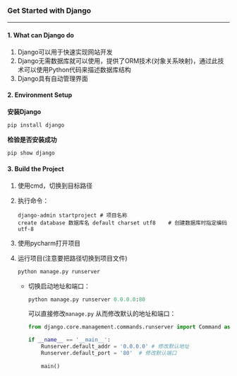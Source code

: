 ### Get Started with Django

---

#### 1. What can Django do

1. Django可以用于快速实现网站开发
2. Django无需数据库就可以使用，提供了ORM技术(对象关系映射)，通过此技术可以使用Python代码来描述数据库结构
3. Django具有自动管理界面

#### 2. Environment Setup

**安装Django**

```powershell
pip install django
```

**检验是否安装成功**

```powershell
pip show django
```

#### 3. Build the Project

1. 使用cmd，切换到目标路径

2. 执行命令：

   ```shell
   django-admin startproject # 项目名称
   create database 数据库名 default charset utf8	# 创建数据库时指定编码 utf-8
   ```

3. 使用pycharm打开项目

4. 运行项目(注意要把路径切换到项目文件)

   ```python
   python manage.py runserver
   ```

   - 切换启动地址和端口：

     ```python
     python manage.py runserver 0.0.0.0:80
     ```

     可以直接修改`manage.py` 从而修改默认的地址和端口：
     
     ```python
     from django.core.management.commands.runserver import Command as Runserver
     
     if __name__ == '__main__':
         Runserver.default_addr = '0.0.0.0'	# 修改默认地址
         Runserver.default_port = '80'	# 修改默认端口
         
         main()
     ```
     
     